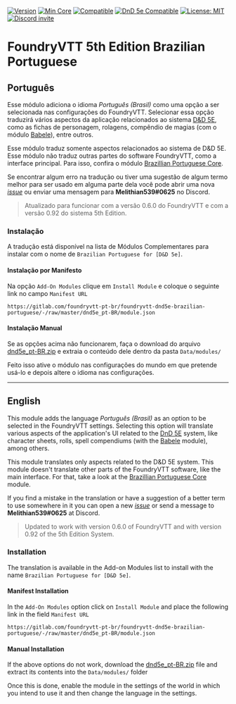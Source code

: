 [![Version](https://img.shields.io/badge/dynamic/json?color=blue&label=Version&prefix=v&query=version&url=https%3A%2F%2Fgitlab.com%2Ffoundryvtt-pt-br%2Ffoundryvtt-dnd5e-brazilian-portuguese%2F-%2Fraw%2Fmaster%2Fdnd5e_pt-BR%2Fmodule.json)](https://foundryvtt.com/packages/translation_dnd5e_ptBR) [![Min Core](https://img.shields.io/badge/dynamic/json?color=brightgreen&label=Min%20Core&prefix=v&query=minimumCoreVersion&url=https%3A%2F%2Fgitlab.com%2Ffoundryvtt-pt-br%2Ffoundryvtt-dnd5e-brazilian-portuguese%2F-%2Fraw%2Fmaster%2Fdnd5e_pt-BR%2Fmodule.json)](http://foundryvtt.com/) [![Compatible](https://img.shields.io/badge/dynamic/json?color=brightgreen&label=Compatible&prefix=v&query=compatibleCoreVersion&url=https%3A%2F%2Fgitlab.com%2Ffoundryvtt-pt-br%2Ffoundryvtt-dnd5e-brazilian-portuguese%2F-%2Fraw%2Fmaster%2Fdnd5e_pt-BR%2Fmodule.json)](http://foundryvtt.com/) [![DnD 5e Compatible](https://img.shields.io/badge/DnD_5e_Compatible-0.92-brightgreen)](https://foundryvtt.com/packages/dnd5e/) [![License: MIT](https://img.shields.io/badge/License-MIT-yellow)](https://opensource.org/licenses/MIT) [![Discord invite](https://img.shields.io/badge/Chat-on_Discord-blue?logo=discord&logoColor=white)](https://discordapp.com/invite/DDBZUDf)

FoundryVTT 5th Edition Brazilian Portuguese
=================================

## Português

Esse módulo adiciona o idioma *Português (Brasil)* como uma opção a ser selecionada nas configurações do FoundryVTT. Selecionar essa opção traduzirá vários aspectos da aplicação relacionados ao sistema [D&D 5E](https://gitlab.com/foundrynet/dnd5e "Foundry VTT 5th Edition"), como as fichas de personagem, rolagens, compêndio de magias (com o módulo [Babele](https://foundryvtt.com/packages/babele/ "Babele")), entre outros.
  
Esse módulo traduz somente aspectos relacionados ao sistema de D&D 5E. Esse módulo não traduz outras partes do software FoundryVTT, como a interface principal. Para isso, confira o módulo [Brazillian Portuguese Core](https://foundryvtt.com/packages/ptBR-core/).

Se encontrar algum erro na tradução ou tiver uma sugestão de algum termo melhor para ser usado em alguma parte dela você pode abrir uma nova [*issue*](https://gitlab.com/foundryvtt-pt-br/foundryvtt-dnd5e-brazilian-portuguese/-/issues "issues") ou enviar uma mensagem para **Melithian539#0625** no Discord.

> Atualizado para funcionar com a versão 0.6.0 do FoundryVTT e com a versão 0.92 do sistema 5th Edition.

### Instalação

A tradução está disponível na lista de Módulos Complementares para instalar com o nome de `Brazilian Portuguese for [D&D 5e]`.

#### Instalação por Manifesto

Na opção `Add-On Modules` clique em `Install Module` e coloque o seguinte link no campo `Manifest URL`

`https://gitlab.com/foundryvtt-pt-br/foundryvtt-dnd5e-brazilian-portuguese/-/raw/master/dnd5e_pt-BR/module.json`

#### Instalação Manual

Se as opções acima não funcionarem, faça o download do arquivo [dnd5e_pt-BR.zip](https://gitlab.com/foundryvtt-pt-br/foundryvtt-dnd5e-brazilian-portuguese/-/jobs/artifacts/master/raw/dnd5e_pt-BR.zip?job=build "dnd5e_pt-BR.zip") e extraia o conteúdo dele dentro da pasta `Data/modules/`

Feito isso ative o módulo nas configurações do mundo em que pretende usá-lo e depois altere o idioma nas configurações.


---


## English

This module adds the language *Português (Brasil)* as an option to be selected in the FoundryVTT settings. Selecting this option will translate various aspects of the application's UI related to the [DnD 5E](https://gitlab.com/foundrynet/dnd5e "Foundry VTT 5th Edition") system, like character sheets, rolls, spell compendiums (with the [Babele](https://foundryvtt.com/packages/babele/ "Babele") module), among others.

This module translates only aspects related to the D&D 5E system. This module doesn't translate other parts of the FoundryVTT software, like the main interface. For that, take a look at the [Brazillian Portuguese Core](https://foundryvtt.com/packages/ptBR-core/) module.

If you find a mistake in the translation or have a suggestion of a better term to use somewhere in it you can open a new [*issue*](https://gitlab.com/foundryvtt-pt-br/foundryvtt-dnd5e-brazilian-portuguese/-/issues "issues") or send a message to **Melithian539#0625** at Discord.

> Updated to work with version 0.6.0 of FoundryVTT and with version 0.92 of the 5th Edition System.

### Installation

The translation is available in the Add-on Modules list to install with the name `Brazilian Portuguese for [D&D 5e]`.

#### Manifest Installation

In the `Add-On Modules` option click on `Install Module` and place the following link in the field `Manifest URL`

`https://gitlab.com/foundryvtt-pt-br/foundryvtt-dnd5e-brazilian-portuguese/-/raw/master/dnd5e_pt-BR/module.json`

#### Manual Installation

If the above options do not work, download the [dnd5e_pt-BR.zip](https://gitlab.com/foundryvtt-pt-br/foundryvtt-dnd5e-brazilian-portuguese/-/jobs/artifacts/master/raw/dnd5e_pt-BR.zip?job=build "dnd5e_pt-BR.zip") file and extract its contents into the `Data/modules/` folder

Once this is done, enable the module in the settings of the world in which you intend to use it and then change the language in the settings.